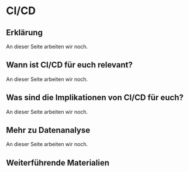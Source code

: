 # CI/CD
## Erklärung
An dieser Seite arbeiten wir noch.

## Wann ist CI/CD für euch relevant?
An dieser Seite arbeiten wir noch.

## Was sind die Implikationen von CI/CD für euch? 
An dieser Seite arbeiten wir noch.

## Mehr zu Datenanalyse   
An dieser Seite arbeiten wir noch.

## Weiterführende Materialien

